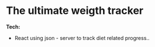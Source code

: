 # The ultimate weigth tracker 
**Tech:**
- React using json - server to track diet related progress.. 
